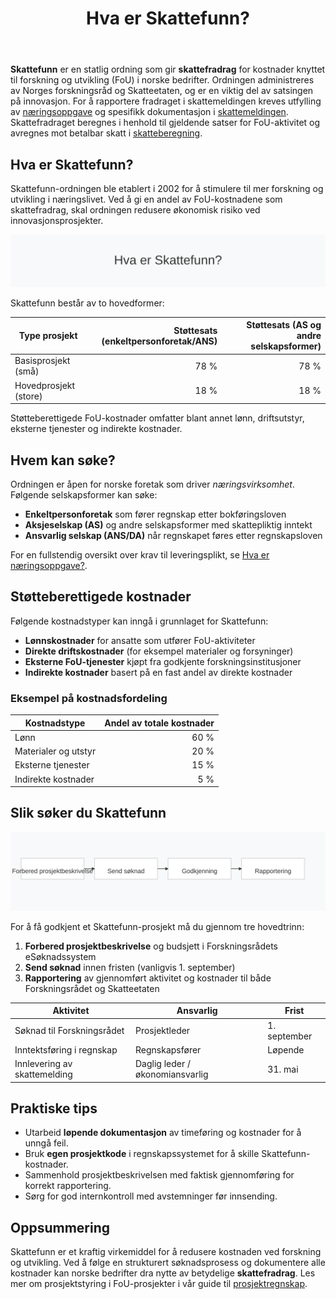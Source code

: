 ﻿---
title: "Hva er Skattefunn?"
meta_title: "Hva er Skattefunn?"
meta_description: '**Skattefunn** er en statlig ordning som gir **skattefradrag** for kostnader knyttet til forskning og utvikling (FoU) i norske bedrifter. Ordningen administrere...'
slug: skattefunn
type: blog
layout: pages/single
---

**Skattefunn** er en statlig ordning som gir **skattefradrag** for kostnader knyttet til forskning og utvikling (FoU) i norske bedrifter. Ordningen administreres av Norges forskningsråd og Skatteetaten, og er en viktig del av satsingen på innovasjon. For å rapportere fradraget i skattemeldingen kreves utfylling av [næringsoppgave](/blogs/regnskap/hva-er-naeringsoppgave "Hva er næringsoppgave? Komplett Guide til Næringsoppgaven") og spesifikk dokumentasjon i [skattemeldingen](/blogs/regnskap/skattemelding "Skattemelding - Komplett Guide til Utfylling og Innlevering"). Skattefradraget beregnes i henhold til gjeldende satser for FoU-aktivitet og avregnes mot betalbar skatt i [skatteberegning](/blogs/regnskap/skatteberegning "Skatteberegning - Guide til Beregning av Bedriftsskatt og Personlig Skatt").

## Hva er Skattefunn?

Skattefunn-ordningen ble etablert i 2002 for å stimulere til mer forskning og utvikling i næringslivet. Ved å gi en andel av FoU-kostnadene som skattefradrag, skal ordningen redusere økonomisk risiko ved innovasjonsprosjekter.

![Skattefunn Oversikt](skattefunn-image.svg)

Skattefunn består av to hovedformer:

| Type prosjekt           | Støttesats (enkeltpersonforetak/ANS) | Støttesats (AS og andre selskapsformer) |
|-------------------------|-------------------------------------:|-----------------------------------------:|
| Basisprosjekt (små)     | 78 %                                 | 78 %                                     |
| Hovedprosjekt (store)   | 18 %                                 | 18 %                                     |

Støtteberettigede FoU-kostnader omfatter blant annet lønn, driftsutstyr, eksterne tjenester og indirekte kostnader.

## Hvem kan søke?

Ordningen er åpen for norske foretak som driver *næringsvirksomhet*. Følgende selskapsformer kan søke:

* **Enkeltpersonforetak** som fører regnskap etter bokføringsloven
* **Aksjeselskap (AS)** og andre selskapsformer med skattepliktig inntekt
* **Ansvarlig selskap (ANS/DA)** når regnskapet føres etter regnskapsloven

For en fullstendig oversikt over krav til leveringsplikt, se [Hva er næringsoppgave?](/blogs/regnskap/hva-er-naeringsoppgave "Hva er næringsoppgave? Komplett Guide til Næringsoppgaven").

## Støtteberettigede kostnader

Følgende kostnadstyper kan inngå i grunnlaget for Skattefunn:

* **Lønnskostnader** for ansatte som utfører FoU-aktiviteter
* **Direkte driftskostnader** (for eksempel materialer og forsyninger)
* **Eksterne FoU-tjenester** kjøpt fra godkjente forskningsinstitusjoner
* **Indirekte kostnader** basert på en fast andel av direkte kostnader

### Eksempel på kostnadsfordeling

| Kostnadstype             | Andel av totale kostnader |
|--------------------------|--------------------------:|
| Lønn                     | 60 %                      |
| Materialer og utstyr     | 20 %                      |
| Eksterne tjenester       | 15 %                      |
| Indirekte kostnader      | 5 %                       |

## Slik søker du Skattefunn

![Skattefunn Søknadsprosess](skattefunn-prosess.svg)

For å få godkjent et Skattefunn-prosjekt må du gjennom tre hovedtrinn:

1. **Forbered prosjektbeskrivelse** og budsjett i Forskningsrådets eSøknadssystem
2. **Send søknad** innen fristen (vanligvis 1. september)
3. **Rapportering** av gjennomført aktivitet og kostnader til både Forskningsrådet og Skatteetaten

| Aktivitet                    | Ansvarlig                         | Frist           |
|------------------------------|----------------------------------|-----------------|
| Søknad til Forskningsrådet   | Prosjektleder                    | 1. september    |
| Inntektsføring i regnskap    | Regnskapsfører                   | Løpende         |
| Innlevering av skattemelding | Daglig leder / økonomiansvarlig   | 31. mai         |

## Praktiske tips

* Utarbeid **løpende dokumentasjon** av timeføring og kostnader for å unngå feil.
* Bruk **egen prosjektkode** i regnskapssystemet for å skille Skattefunn-kostnader.
* Sammenhold prosjektbeskrivelsen med faktisk gjennomføring for korrekt rapportering.
* Sørg for god internkontroll med avstemninger før innsending.

## Oppsummering

Skattefunn er et kraftig virkemiddel for å redusere kostnaden ved forskning og utvikling. Ved å følge en strukturert søknadsprosess og dokumentere alle kostnader kan norske bedrifter dra nytte av betydelige **skattefradrag**. Les mer om prosjektstyring i FoU-prosjekter i vår guide til [prosjektregnskap](/blogs/regnskap/hva-er-prosjektregnskap "Hva er Prosjektregnskap? Oversikt og Beste Praksis").









